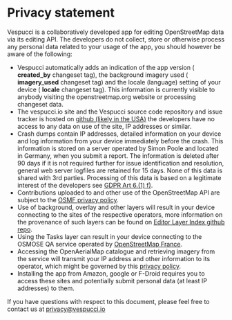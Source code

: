 # Privacy statement

Vespucci is a collaboratively developed app for editing OpenStreetMap data via its editing API. The developers do not collect, store or otherwise process any personal data related to your usage of the app, you should however be aware of the following:

* Vespucci automatically adds an indication of the app version ( __created_by__ changeset tag), the background imagery used ( __imagery_used__ changeset tag) and the locale (language) setting of your device ( __locale__ changeset tag). This information is currently visible to anybody visiting the openstreetmap.org website or processing changeset data.
* The vespucci.io site and the Vespucci source code repository and issue tracker is hosted on [github (likely in the USA)](https://help.github.com/articles/github-privacy-statement/) the developers have no access to any data on use of the site, IP addresses or similar.
* Crash dumps contain IP addresses, detailed information on your device and log information from your device immediately before the crash. This information is stored on a server operated by Simon Poole and located in Germany, when you submit a report. The information is deleted after 90 days if it is not required further for issue identification and resolution, general web server logfiles are retained for 15 days. None of this data is shared with 3rd parties. Processing of this data is based on a legitimate interest of the developers see [GDPR Art 6.(1) f)](https://gdpr-info.eu/art-6-gdpr/).
* Contributions uploaded to and other use of the OpenStreetMap API are subject to the [OSMF privacy policy](https://wiki.osmfoundation.org/wiki/Privacy_Policy).
* Use of background, overlay and other layers will result in your device connecting to the sites of the respective operators, more information on the provenance of such layers can be found on [Editor Layer Index github repo](https://github.com/osmlab/editor-layer-index).
* Using the Tasks layer can result in your device connecting to the OSMOSE QA service operated by [OpenStreetMap France](http://openstreetmap.fr/).
* Accessing the OpenAerialMap catalogue and retrieving imagery from the service will transmit your IP address and other information to its operator, which might be governed by this [privacy policy](https://www.hotosm.org/privacy).
* Installing the app from Amazon, google or F-Droid requires you to access these sites and potentially submit personal data (at least IP addresses) to them. 

If you have questions with respect to this document, please feel free to contact us at privacy@vespucci.io


